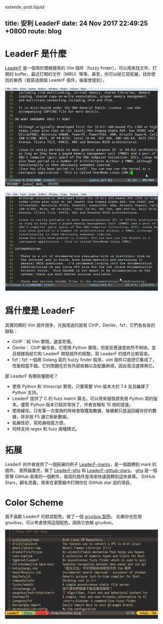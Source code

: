 extends: post.liquid

title:   安利 LeaderF
date:    24 Nov 2017 22:49:25 +0800
route:   blog
---


# LeaderF 是什麼
[LeaderF][3] 是一個用於模糊搜索的 Vim 插件（fuzzy finder），可以用來找文件、打開的 buffer、最近打開的文件（MRU）等等。甚至，你可以給它寫拓展，找你想找的東西（我寫過兩個 LeaderF 插件，後面會提到）。

![NameOnly Mode][1]

![FullPath Mode][2]

# 爲什麼是 LeaderF
其實同類的 Vim 插件很多，光我用過的就有 CtrlP，Denite，fzf，它們各有各的缺點：
- CtrlP：純 Vim 實現，速度奇慢。
- Denite： CtrlP 繼任者。它使用 Python 實現，但是反應速度依然不夠快。並且根據我給它和 LeaderF 開發插件的經驗，寫 LeaderF 的插件比較容易。
- fzf：fzf 一個用 Golang 寫的 fuzzy finder 程序，vim 插件只是把它集成了，性能相當不錯。它的問題在於有外部依賴以及配置麻煩，因此我沒選擇用它。

那 LeaderF 有哪些優勢呢？
- 使用 Python 和 Vimscript 實現，只要需要 Vim 版本大於 7.4 並且編譯了 Python 支持。
- LeaderF 提供了 C 的 fuzz match 算法，可以用來替換原來用 Python 寫的版本。儘管 Python 版本已經非常快了，作者宣稱有 10 倍的提速。
- 使用緩存。只有第一次查詢的時候會取獲取數據，後續都只是返回緩存好的數據，除非按 F5 讓它刷新數據。
- 拓展性好，寫拓展相當方便。
- 同時支持 regex 和 fuzz 兩種模式。

# 拓展
LeaderF 的作者提供了一個拓展的例子 [LeaderF-marks][4]，是一個跳轉到 mark 的插件。
我照貓畫虎，做了 [LeaderF-ghq][6] 和 [LeaderF-github-stars][5]。
[ghq][7] 是一個管理 GitHub 倉庫的一個軟件，我寫的插件是用來快速跳轉到這些倉庫。
GitHub Stars，顧名思義，用來在瀏覽器中打開你在 GitHub star 過的項目。

# Color Scheme
我不喜歡 LeaderF 的默認配色，做了一個 [gruvbox 配色][8]。
如果你也在用 gruvbox，可以考慮使用這個配色，因爲它依賴 gruvbox。

![leaderf gruvbox](/img/leaderf-gruvbox.png) 

  [1]: https://github.com/Yggdroot/Images/blob/master/leaderf/leaderf_1.gif
  [2]: https://github.com/Yggdroot/Images/blob/master/leaderf/leaderf_2.gif
  [3]: https://github.com/Yggdroot/LeaderF
  [4]: https://github.com/Yggdroot/LeaderF-marks
  [5]: https://github.com/bennyyip/LeaderF-github-stars
  [6]: https://github.com/bennyyip/LeaderF-ghq
  [7]: https://github.com/motemen/ghq
  [8]: https://github.com/bennyyip/dot-vim/blob/master/after/autoload/leaderf/colorscheme/gruvbox.vim


